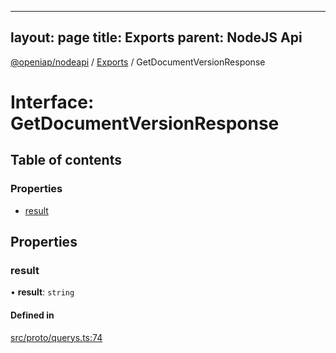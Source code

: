 
---
layout: page
title: Exports
parent: NodeJS Api
---
[@openiap/nodeapi](../README.md) / [Exports](../modules.md) / GetDocumentVersionResponse

# Interface: GetDocumentVersionResponse

## Table of contents

### Properties

- [result](GetDocumentVersionResponse.md#result)

## Properties

### result

• **result**: `string`

#### Defined in

[src/proto/querys.ts:74](https://github.com/openiap/nodeapi/blob/a6b5438/src/proto/querys.ts#L74)
